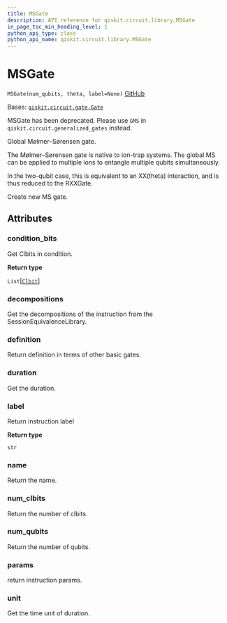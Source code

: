 ```yaml
---
title: MSGate
description: API reference for qiskit.circuit.library.MSGate
in_page_toc_min_heading_level: 1
python_api_type: class
python_api_name: qiskit.circuit.library.MSGate
---
```


# MSGate

<span id="qiskit.circuit.library.MSGate" />

`MSGate(num_qubits, theta, label=None)` [GitHub](https://github.com/qiskit/qiskit/tree/stable/0.22/qiskit/circuit/library/generalized_gates/gms.py "view source code")

Bases: [`qiskit.circuit.gate.Gate`](qiskit.circuit.Gate "qiskit.circuit.gate.Gate")

MSGate has been deprecated. Please use `GMS` in `qiskit.circuit.generalized_gates` instead.

Global Mølmer–Sørensen gate.

The Mølmer–Sørensen gate is native to ion-trap systems. The global MS can be applied to multiple ions to entangle multiple qubits simultaneously.

In the two-qubit case, this is equivalent to an XX(theta) interaction, and is thus reduced to the RXXGate.

Create new MS gate.

## Attributes

<span id="qiskit.circuit.library.MSGate.condition_bits" />

### condition\_bits

Get Clbits in condition.

**Return type**

`List`\[[`Clbit`](qiskit.circuit.Clbit "qiskit.circuit.classicalregister.Clbit")]

<span id="qiskit.circuit.library.MSGate.decompositions" />

### decompositions

Get the decompositions of the instruction from the SessionEquivalenceLibrary.

<span id="qiskit.circuit.library.MSGate.definition" />

### definition

Return definition in terms of other basic gates.

<span id="qiskit.circuit.library.MSGate.duration" />

### duration

Get the duration.

<span id="qiskit.circuit.library.MSGate.label" />

### label

Return instruction label

**Return type**

`str`

<span id="qiskit.circuit.library.MSGate.name" />

### name

Return the name.

<span id="qiskit.circuit.library.MSGate.num_clbits" />

### num\_clbits

Return the number of clbits.

<span id="qiskit.circuit.library.MSGate.num_qubits" />

### num\_qubits

Return the number of qubits.

<span id="qiskit.circuit.library.MSGate.params" />

### params

return instruction params.

<span id="qiskit.circuit.library.MSGate.unit" />

### unit

Get the time unit of duration.

